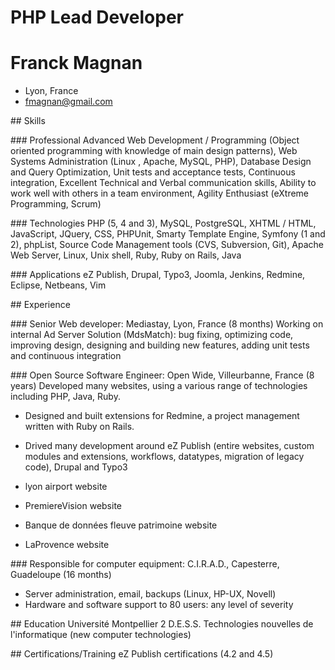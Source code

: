 PHP Lead Developer
==================

# Franck Magnan
*    Lyon, France
*    fmagnan@gmail.com

## Skills

### Professional
Advanced Web Development / Programming (Object oriented programming with knowledge of main design patterns),
Web Systems Administration (Linux , Apache, MySQL, PHP), Database Design and Query Optimization, Unit tests
and acceptance tests, Continuous integration, Excellent Technical and Verbal communication skills, Ability to
work well with others in a team environment, Agility Enthusiast (eXtreme Programming, Scrum)

### Technologies
PHP (5, 4 and 3), MySQL, PostgreSQL, XHTML / HTML, JavaScript, JQuery, CSS, PHPUnit, Smarty Template Engine,
Symfony (1 and 2), phpList, Source Code Management tools (CVS, Subversion, Git), Apache Web Server, Linux,
Unix shell, Ruby, Ruby on Rails, Java

### Applications
eZ Publish, Drupal, Typo3, Joomla, Jenkins, Redmine, Eclipse, Netbeans, Vim

## Experience

### Senior Web developer: Mediastay, Lyon, France (8 months)
Working on internal Ad Server Solution (MdsMatch): bug fixing, optimizing code, improving design,
designing and building new features, adding unit tests and continuous integration

### Open Source Software Engineer: Open Wide, Villeurbanne, France (8 years)
Developed many websites, using a various range of technologies including PHP, Java, Ruby.

 *    Designed and built extensions for Redmine, a project management written with Ruby on Rails.
 *    Drived many development around eZ Publish (entire websites, custom modules and extensions, workflows,
      datatypes, migration of legacy code), Drupal and Typo3

* lyon airport website
* PremiereVision website
* Banque de données fleuve patrimoine website
* LaProvence website

### Responsible for computer equipment: C.I.R.A.D., Capesterre, Guadeloupe (16 months)
*    Server administration, email, backups (Linux, HP-UX, Novell)
*    Hardware and software support to 80 users: any level of severity

## Education
Université Montpellier 2
D.E.S.S. Technologies nouvelles de l'informatique (new computer technologies)

## Certifications/Training
eZ Publish certifications (4.2 and 4.5)
